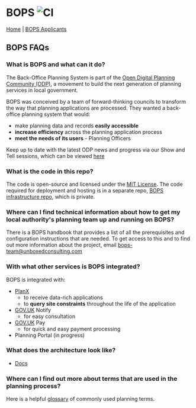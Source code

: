# BOPS ![CI](https://github.com/unboxed/bops/workflows/CI/badge.svg)

[Home](../README.md) | [BOPS Applicants](https://github.com/unboxed/bops-applicants/)

## BOPS FAQs

### What is BOPS and what can it do?
The Back-Office Planning System is part of the [Open Digital Planning Community (ODP)](https://opendigitalplanning.org/), a movement to build the next generation of planning services in local government.

BOPS was conceived by a team of forward-thinking councils to transform the way that planning applications are processed. They wanted a back-office planning system that would:

- make planning data and records **easily accessible**
- **increase efficiency** across the planning application process
- **meet the needs of its users** - Planning Officers

Keep up to date with the latest ODP news and progress via our Show and Tell sessions, which can be viewed [here](https://www.youtube.com/@opendigitalplanning97/videos)

### What is the code in this repo?
The code is open-source and licensed under the [MIT License](https://en.wikipedia.org/wiki/MIT_License). The code required for deployment and hosting is in a separate repo, [BOPS infrastructure repo](https://github.com/unboxed/bops-terraform/), which is private.

### Where can I find technical information about how to get my local authority's planning team up and running on BOPS?
There is a BOPS handbook that provides a list of all the prerequisites and configuration instructions that are needed. To get access to this and to find out more information about the project, email [bops-team@unboxedconsulting.com](mailto:bops-team@unboxed.consulting.com)

### With what other services is BOPS integrated?
BOPS is integrated with:

- [PlanX](https://www.planx.uk/)
    - to receive data-rich applications
    - to **query site constraints** throughout the life of the application
- [GOV.UK](http://GOV.UK) Notify
    - for easy consultation
- [GOV.UK](http://GOV.UK) Pay
    - for quick and easy payment processing
- Planning Portal (in progress)

### What does the architecture look like?

- [Docs](docs/architecture.md)

### Where can I find out more about terms that are used in the planning process?
Here is a helpful [glossary](https://opensystemslab.notion.site/Glossary-of-planning-terms-8c61da556dfb45d4a53c34a03f249994) of commonly used planning terms.
